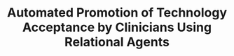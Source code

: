---
name: "Automated Promotion Of Technology Acceptance By"
title: "Automated Promotion of Technology Acceptance by Clinicians Using Relational Agents"
project: null
event: "Intelligent Virtual Agents conference(IVA)"
authors:
- name: "Bickmore, T."
- name: "Vardoulakis, L."
- name: "Jack, B."
- name: "Paasche-Orlow, M."
year: 2013
resources:
- name: "IVA13"
  src: "IVA13.pdf"
external_url: null
draft: false
---